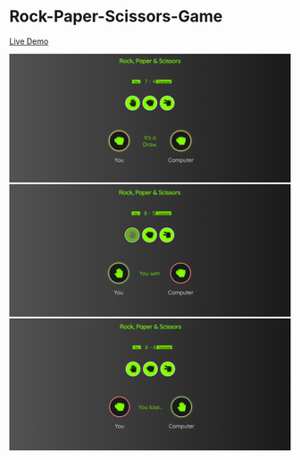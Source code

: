 # Rock-Paper-Scissors-Game

[Live Demo]( https://zeynep-dmrl.github.io/Rock-Paper-Scissors-Game/)

![draw](https://github.com/zeynep-dmrl/Rock-Paper-Scissors-Game/blob/main/img/img-draw.png)
![win](https://github.com/zeynep-dmrl/Rock-Paper-Scissors-Game/blob/main/img/img-win.png)
![lose](https://github.com/zeynep-dmrl/Rock-Paper-Scissors-Game/blob/main/img/img-lose.png)
